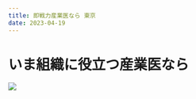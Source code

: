 ```yaml
---
title: 即戦力産業医なら 東京
date: 2023-04-19
---
```


# いま組織に役立つ産業医なら 

![](https://images.unsplash.com/photo-1675162927643-1d5e22a48265?ixlib=rb-4.0.3&ixid=MnwxMjA3fDB8MHxwaG90by1wYWdlfHx8fGVufDB8fHx8&auto=format&fit=crop&w=1235&q=80)